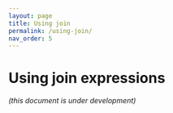 ```yaml
---
layout: page
title: Using join
permalink: /using-join/
nav_order: 5
---
```


# Using join expressions

*(this document is under development)*
